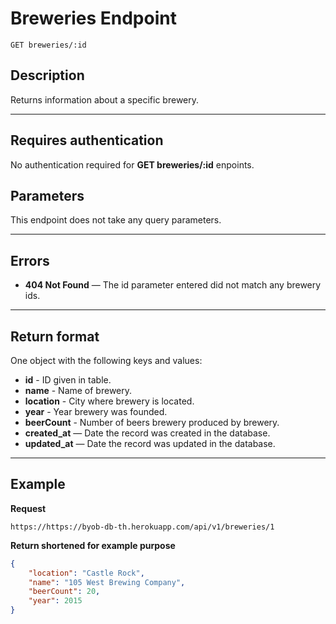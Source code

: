 # Breweries Endpoint

```
GET breweries/:id
```

## Description

Returns information about a specific brewery.
***

## Requires authentication

No authentication required for **GET breweries/:id** enpoints.

## Parameters

This endpoint does not take any query parameters.
***

## Errors

- **404 Not Found** — The id parameter entered did not match any brewery ids. 

***

## Return format

One object with the following keys and values:

- **id** - ID given in table.
- **name** - Name of brewery.
- **location** - City where brewery is located.
- **year** - Year brewery was founded.
- **beerCount** - Number of beers brewery produced by brewery.
- **created_at** — Date the record was created in the database.
- **updated_at** — Date the record was updated in the database.

***

## Example

**Request**

```
https://https://byob-db-th.herokuapp.com/api/v1/breweries/1
```
**Return shortened for example purpose**

```json
{
	"location": "Castle Rock",
	"name": "105 West Brewing Company",
	"beerCount": 20,
	"year": 2015
}
```